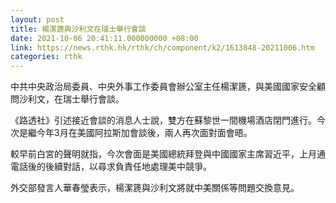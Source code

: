 ```yaml
---
layout: post
title: 楊潔篪與沙利文在瑞士舉行會談
date: 2021-10-06 20:41:11.000000000 +08:00
link: https://news.rthk.hk/rthk/ch/component/k2/1613848-20211006.htm
categories: rthk
---
```


中共中央政治局委員、中央外事工作委員會辦公室主任楊潔篪，與美國國家安全顧問沙利文，在瑞士舉行會談。

《路透社》引述接近會談的消息人士說，雙方在蘇黎世一間機場酒店閉門進行。今次是繼今年3月在美國阿拉斯加會談後，兩人再次面對面會晤。

較早前白宮的聲明就指，今次會面是美國總統拜登與中國國家主席習近平，上月通電話後的後續對話，以尋求負責任地處理美中競爭。

外交部發言人華春瑩表示，楊潔篪與沙利文將就中美關係等問題交換意見。
